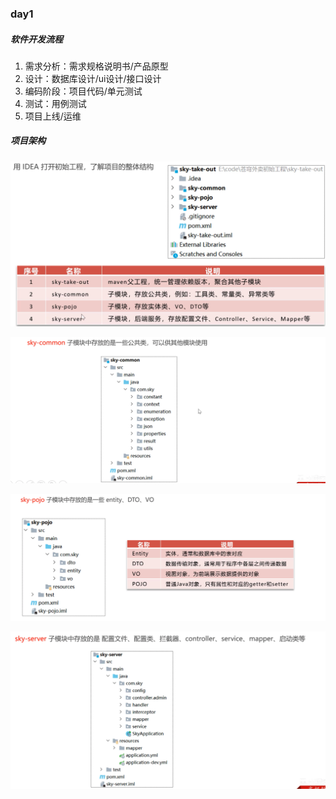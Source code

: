 ### day1

##### 软件开发流程

1. 需求分析：需求规格说明书/产品原型
2. 设计：数据库设计/ui设计/接口设计
3. 编码阶段：项目代码/单元测试
4. 测试：用例测试
5. 项目上线/运维

##### 项目架构

![image-20250709101447714](./assets/image-20250709101447714.png)

![image-20250709101704922](./assets/image-20250709101704922.png)

![image-20250709101836415](./assets/image-20250709101836415.png)

![image-20250709102025832](./assets/image-20250709102025832.png)

